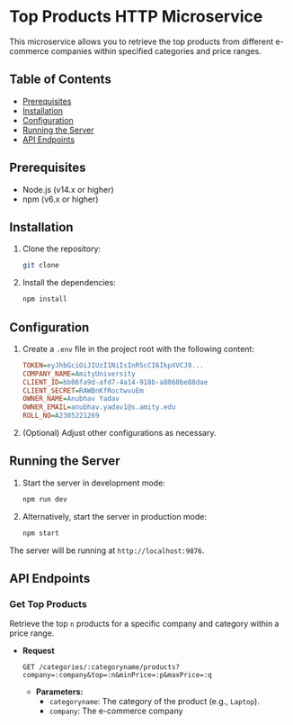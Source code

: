 # Top Products HTTP Microservice

This microservice allows you to retrieve the top products from different e-commerce companies within specified categories and price ranges.

## Table of Contents

- [Prerequisites](#prerequisites)
- [Installation](#installation)
- [Configuration](#configuration)
- [Running the Server](#running-the-server)
- [API Endpoints](#api-endpoints)


## Prerequisites

- Node.js (v14.x or higher)
- npm (v6.x or higher)

## Installation

1. Clone the repository:
    ```sh
    git clone 
   
    ```

2. Install the dependencies:
    ```sh
    npm install
    ```

## Configuration

1. Create a `.env` file in the project root with the following content:
    ```ini
    TOKEN=eyJhbGciOiJIUzI1NiIsInR5cCI6IkpXVCJ9...
    COMPANY_NAME=AmityUniversity
    CLIENT_ID=bb06fa9d-afd7-4a14-918b-a8060be88dae
    CLIENT_SECRET=RAWBnKfRoctwvuEm
    OWNER_NAME=Anubhav Yadav
    OWNER_EMAIL=anubhav.yadav1@s.amity.edu
    ROLL_NO=A2305221269
    ```

2. (Optional) Adjust other configurations as necessary.

## Running the Server

1. Start the server in development mode:
    ```sh
    npm run dev
    ```

2. Alternatively, start the server in production mode:
    ```sh
    npm start
    ```

The server will be running at `http://localhost:9876`.

## API Endpoints

### Get Top Products

Retrieve the top `n` products for a specific company and category within a price range.

- **Request**
    ```http
    GET /categories/:categoryname/products?company=:company&top=:n&minPrice=:p&maxPrice=:q
    ```
    - **Parameters:**
        - `categoryname`: The category of the product (e.g., `Laptop`).
        - `company`: The e-commerce company
